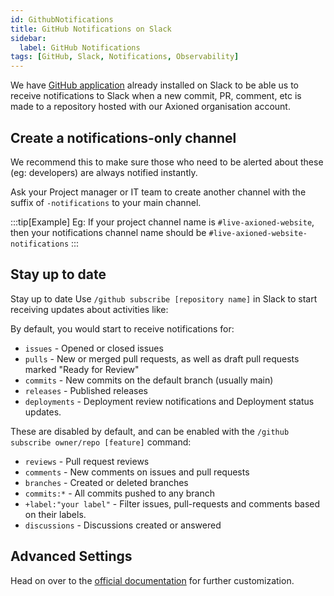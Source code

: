 ```yaml
---
id: GithubNotifications
title: GitHub Notifications on Slack
sidebar:
  label: GitHub Notifications
tags: [GitHub, Slack, Notifications, Observability]
---
```


We have [GitHub application](https://slack.github.com/) already installed on Slack to be able us to receive notifications to Slack when a new commit, PR, comment, etc is made to a repository hosted with our Axioned organisation account.

## Create a notifications-only channel

We recommend this to make sure those who need to be alerted about these (eg: developers) are always notified instantly.

Ask your Project manager or IT team to create another channel with the suffix of `-notifications` to your main channel.

:::tip[Example]
Eg: If your project channel name is `#live-axioned-website`, then your notifications channel name should be `#live-axioned-website-notifications`
:::

## Stay up to date

Stay up to date
Use `/github subscribe [repository name]` in Slack to start receiving updates about activities like:

By default, you would start to receive notifications for:

- `issues` - Opened or closed issues
- `pulls` - New or merged pull requests, as well as draft pull requests marked "Ready for Review"
- `commits` - New commits on the default branch (usually main)
- `releases` - Published releases
- `deployments` - Deployment review notifications and Deployment status updates.

These are disabled by default, and can be enabled with the `/github subscribe owner/repo [feature]` command:

- `reviews` - Pull request reviews
- `comments` - New comments on issues and pull requests
- `branches` - Created or deleted branches
- `commits:*` - All commits pushed to any branch
- `+label:"your label"` - Filter issues, pull-requests and comments based on their labels.
- `discussions` - Discussions created or answered

## Advanced Settings

Head on over to the [official documentation](https://github.com/integrations/slack#customize-your-notifications) for further customization.
